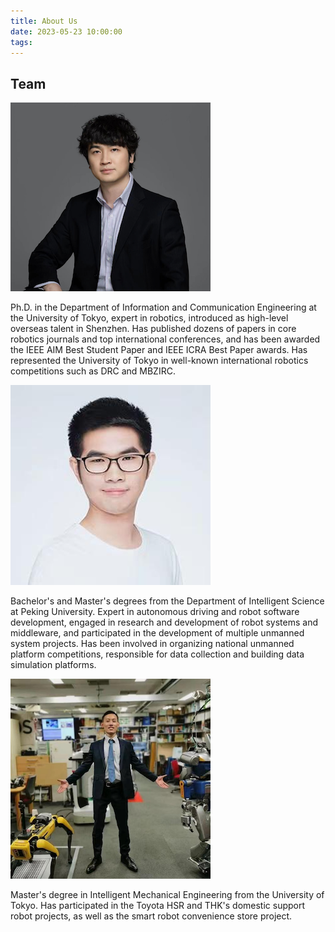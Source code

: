 ```yaml
---
title: About Us
date: 2023-05-23 10:00:00
tags:
---
```


## Team

![chenxy](/about-us/chenxy.png)

Ph.D. in the Department of Information and Communication Engineering at the University of Tokyo, expert in robotics, introduced as high-level overseas talent in Shenzhen. Has published dozens of papers in core robotics journals and top international conferences, and has been awarded the IEEE AIM Best Student Paper and IEEE ICRA Best Paper awards. Has represented the University of Tokyo in well-known international robotics competitions such as DRC and MBZIRC.

![xulw](/about-us/xulw.png)

Bachelor's and Master's degrees from the Department of Intelligent Science at Peking University. Expert in autonomous driving and robot software development, engaged in research and development of robot systems and middleware, and participated in the development of multiple unmanned system projects. Has been involved in organizing national unmanned platform competitions, responsible for data collection and building data simulation platforms.

![zhaofy](/about-us/zhaofy.png)

Master's degree in Intelligent Mechanical Engineering from the University of Tokyo. Has participated in the Toyota HSR and THK's domestic support robot projects, as well as the smart robot convenience store project.

